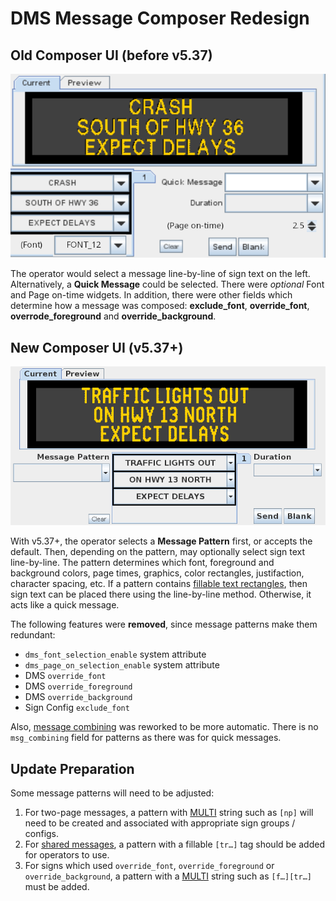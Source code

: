 # DMS Message Composer Redesign

## Old Composer UI (before v5.37)

![](images/dms_composer_old.png)

The operator would select a message line-by-line of sign text on the left.
Alternatively, a **Quick Message** could be selected.  There were _optional_
Font and Page on-time widgets.  In addition, there were other fields which
determine how a message was composed: **exclude_font**, **override_font**,
**overrode_foreground** and **override_background**.

## New Composer UI (v5.37+)

![](images/dms_composer_new.png)

With v5.37+, the operator selects a **Message Pattern** first, or accepts the
default. Then, depending on the pattern, may optionally select sign text
line-by-line.  The pattern determines which font, foreground and background
colors, page times, graphics, color rectangles, justifaction, character
spacing, etc.  If a pattern contains [fillable text rectangles], then sign text
can be placed there using the line-by-line method.  Otherwise, it acts like a
quick message.

The following features were **removed**, since message patterns make them
redundant:

* `dms_font_selection_enable` system attribute
* `dms_page_on_selection_enable` system attribute
* DMS `override_font`
* DMS `override_foreground`
* DMS `override_background`
* Sign Config `exclude_font`

Also, [message combining] was reworked to be more automatic.  There is no
`msg_combining` field for patterns as there was for quick messages.

## Update Preparation

Some message patterns will need to be adjusted:

1. For two-page messages, a pattern with [MULTI] string such as `[np]` will
need to be created and associated with appropriate sign groups / configs.
2. For [shared messages], a pattern with a fillable `[tr…]` tag should be
added for operators to use.
3. For signs which used `override_font`, `override_foreground` or
`override_background`, a pattern with a [MULTI] string such as `[f…][tr…]`
must be added.


[fillable text rectangles]: message_patterns.html#fillable-text-rectangles
[message combining]: message_patterns.html#message-combining
[MULTI]: multi.html
[shared messages]: message_patterns.html#shared-message-combining